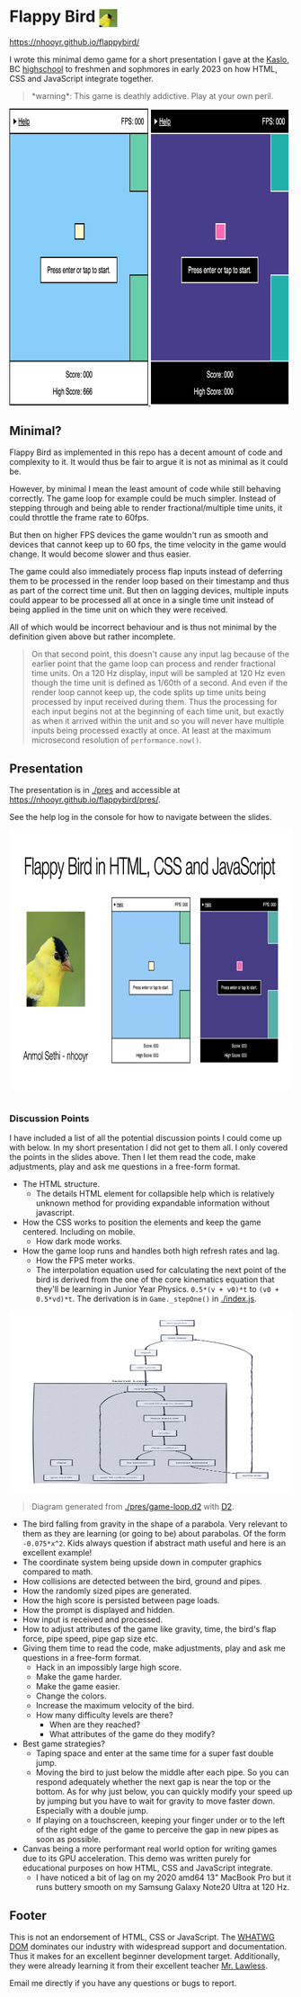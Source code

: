 # Flappy Bird <img src="./favicon.jpg" alt="Favicon" width="32" height="32" style="vertical-align: middle">

https://nhooyr.github.io/flappybird/

I wrote this minimal demo game for a short presentation I gave at the
[Kaslo](https://en.wikipedia.org/wiki/Kaslo), BC [highschool](https://jvh.sd8.bc.ca/) to
freshmen and sophmores in early 2023 on how HTML, CSS and JavaScript integrate together.

> \*warning\*: This game is deathly addictive. Play at your own peril.

<a href="https://nhooyr.github.io/flappybird/">
  <img src="./ss-light.png" alt="Screenshot" width="49%" height="528px">
  <img src="./ss-dark.png" alt="Screenshot" width="49%" height="528px">
</a>

## Minimal?

Flappy Bird as implemented in this repo has a decent amount of code and complexity to it.
It would thus be fair to argue it is not as minimal as it could be.

However, by minimal I mean the least amount of code while still behaving correctly. The
game loop for example could be much simpler. Instead of stepping through and being able to
render fractional/multiple time units, it could throttle the frame rate to 60fps.

But then on higher FPS devices the game wouldn't run as smooth and devices that cannot
keep up to 60 fps, the time velocity in the game would change. It would become slower and
thus easier.

The game could also immediately process flap inputs instead of deferring them to be
processed in the render loop based on their timestamp and thus as part of the correct time
unit. But then on lagging devices, multiple inputs could appear to be processed all at
once in a single time unit instead of being applied in the time unit on which they were
received.

All of which would be incorrect behaviour and is thus not minimal by the definition given
above but rather incomplete.

> On that second point, this doesn't cause any input lag because of the earlier point that
> the game loop can process and render fractional time units. On a 120 Hz display, input
> will be sampled at 120 Hz even though the time unit is defined as 1/60th of a second.
> And even if the render loop cannot keep up, the code splits up time units being
> processed by input received during them. Thus the processing for each input begins not
> at the beginning of each time unit, but exactly as when it arrived within the unit and
> so you will never have multiple inputs being processed exactly at once. At least at
> the maximum microsecond resolution of `performance.now()`.

## Presentation

The presentation is in [./pres](./pres) and accessible at
https://nhooyr.github.io/flappybird/pres/.

See the help log in the console for how to navigate between the slides.

<a href="https://nhooyr.github.io/flappybird/pres/" >
  <!-- kbd is for adding a border around the preview. -->
  <kbd>
    <img
      src="./pres/slides/slides.001.png"
      alt="Presentation Preview"
      width="100%"
      height="461px">
  </kbd>
</a>
<!-- Do not know why but two br are required to separate the kbd border from below -->
<br /><br />

### Discussion Points

I have included a list of all the potential discussion points I could come up with below.
In my short presentation I did not get to them all. I only covered the points in the
slides above. Then I let them read the code, make adjustments, play and ask me questions
in a free-form format.

- The HTML structure.
  - The details HTML element for collapsible help which is relatively unknown method for
    providing expandable information without javascript.
- How the CSS works to position the elements and keep the game centered.
  Including on mobile.
  - How dark mode works.
- How the game loop runs and handles both high refresh rates and lag.
  - How the FPS meter works.
  - The interpolation equation used for calculating the next point of the bird is derived
    from the one of the core kinematics equation that they'll be learning in Junior Year
    Physics. `0.5*(v + v0)*t` to `(v0 + 0.5*vd)*t`. The derivation is in `Game._stepOne()`
    in [./index.js](./index.js).

<a href="https://raw.githubusercontent.com/nhooyr/flappybird/master/pres/game-loop.svg">
  <img src="./pres/game-loop.svg" alt="Game Loop Diagram" width="100%" height="322px" >
</a>

> Diagram generated from [./pres/game-loop.d2](./pres/game-loop.d2) with
> [D2](https://github.com/terrastruct/d2).

- The bird falling from gravity in the shape of a parabola. Very relevant to them as they
  are learning (or going to be) about parabolas. Of the form `-0.075*x^2`. Kids always
  question if abstract math useful and here is an excellent example!
- The coordinate system being upside down in computer graphics compared to math.
- How collisions are detected between the bird, ground and pipes.
- How the randomly sized pipes are generated.
- How the high score is persisted between page loads.
- How the prompt is displayed and hidden.
- How input is received and processed.
- How to adjust attributes of the game like gravity, time, the bird's flap force, pipe
  speed, pipe gap size etc.
- Giving them time to read the code, make adjustments, play and ask me questions in a
  free-form format.
  - Hack in an impossibly large high score.
  - Make the game harder.
  - Make the game easier.
  - Change the colors.
  - Increase the maximum velocity of the bird.
  - How many difficulty levels are there?
    - When are they reached?
    - What attributes of the game do they modify?
- Best game strategies?
  - Taping space and enter at the same time for a super fast double jump.
  - Moving the bird to just below the middle after each pipe. So you can respond adequately
    whether the next gap is near the top or the bottom. As for why just below, you can
    quickly modify your speed up by jumping but you have to wait for gravity to move
    faster down. Especially with a double jump.
  - If playing on a touchscreen, keeping your finger under or to the left of the right
    edge of the game to perceive the gap in new pipes as soon as possible.
- Canvas being a more performant real world option for writing games due to its GPU
  acceleration. This demo was written purely for educational purposes on how HTML, CSS and
  JavaScript integrate.
  - I have noticed a bit of lag on my 2020 amd64 13" MacBook Pro but it runs buttery smooth
    on my Samsung Galaxy Note20 Ultra at 120 Hz.

## Footer

This is not an endorsement of HTML, CSS or JavaScript. The [WHATWG
DOM](https://developer.mozilla.org/en-US/docs/Web/API/Document_Object_Model) dominates our
industry with widespread support and documentation. Thus it makes for an excellent beginner
development target. Additionally, they were already learning it from their excellent
teacher [Mr. Lawless](https://jvh.sd8.bc.ca/staff/kendrick-lawless).

Email me directly if you have any questions or bugs to report.
